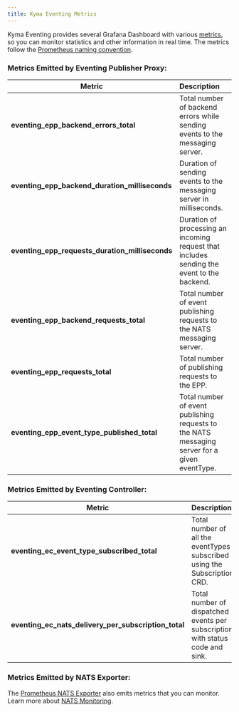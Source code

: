 ```yaml
---
title: Kyma Eventing Metrics
---
```


Kyma Eventing provides several Grafana Dashboard with various [metrics](./evnt-02-eventing-metrics.md), so you can monitor statistics and other information in real time.
The metrics follow the [Prometheus naming convention](https://prometheus.io/docs/practices/naming/).

### Metrics Emitted by Eventing Publisher Proxy:

| Metric                                                          | Description                                                                                   |
|-----------------------------------------------------------------|:----------------------------------------------------------------------------------------------|
| **eventing_epp_backend_errors_total**                           | Total number of backend errors while sending events to the messaging server.                  |
| **eventing_epp_backend_duration_milliseconds**                  | Duration of sending events to the messaging server in milliseconds.                           |
| **eventing_epp_requests_duration_milliseconds**                 | Duration of processing an incoming request that includes sending the event to the backend.    |
| **eventing_epp_backend_requests_total**                         | Total number of event publishing requests to the NATS messaging server.                       |
| **eventing_epp_requests_total**                                 | Total number of publishing requests to the EPP.                                               |
| **eventing_epp_event_type_published_total**                     | Total number of event publishing requests to the NATS messaging server for a given eventType. |

### Metrics Emitted by Eventing Controller:

| Metric                                      | Description                                                                    |
|---------------------------------------------|:-------------------------------------------------------------------------------|
| **eventing_ec_event_type_subscribed_total**     | Total number of all the eventTypes subscribed using the Subscription CRD.      |
| **eventing_ec_nats_delivery_per_subscription_total** | Total number of dispatched events per subscription, with status code and sink. |

### Metrics Emitted by NATS Exporter:

The [Prometheus NATS Exporter](https://github.com/nats-io/prometheus-nats-exporter) also emits metrics that you can monitor. Learn more about [NATS Monitoring](https://docs.nats.io/running-a-nats-service/configuration/monitoring#jetstream-information).  
 
